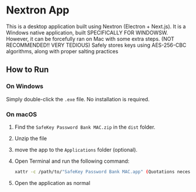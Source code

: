 # Nextron App

This is a desktop application built using Nextron (Electron + Next.js). It is a Windows native application, built SPECIFICALLY FOR WINDOWSW. 
However, it can be forcefully ran on Mac with some extra steps. (NOT RECOMMENDED!! VERY TEDIOUS)
Safely stores keys using AES-256-CBC algorithms, along with proper salting practices

## How to Run

### On Windows
Simply double-click the `.exe` file. No installation is required.

### On macOS
1. Find the `SafeKey Password Bank MAC.zip` in the `dist` folder.
2. Unzip the file
3. move the app to the `Applications` folder (optional).
4. Open Terminal and run the following command:

   ```bash
   xattr -c /path/to/"SafeKey Password Bank MAC.app" (Quotations necessary!)

5. Open the application as normal

